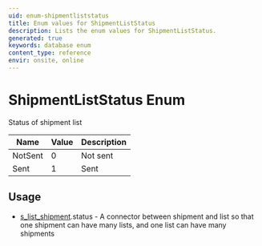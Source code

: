 ```yaml
---
uid: enum-shipmentliststatus
title: Enum values for ShipmentListStatus
description: Lists the enum values for ShipmentListStatus.
generated: true
keywords: database enum
content_type: reference
envir: onsite, online
---
```


# ShipmentListStatus Enum

Status of shipment list

| Name | Value | Description |
|------|-------|-------------|
|NotSent|0|Not sent|
|Sent|1|Sent|

## Usage

* [s_list_shipment](../s-list-shipment.md).status - A connector between shipment and list so that one shipment can have many lists, and one list can have many shipments
